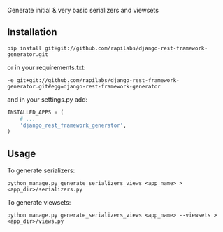 Generate initial & very basic serializers and viewsets

Installation
------------

`pip install git+git://github.com/rapilabs/django-rest-framework-generator.git`

or in your requirements.txt:

`-e git+git://github.com/rapilabs/django-rest-framework-generator.git#egg=django-rest-framework-generator`

and in your settings.py add:

```python
INSTALLED_APPS = (
    # ...
    'django_rest_framework_generator',
)
```

Usage
-----

To generate serializers:

`python manage.py generate_serializers_views <app_name> > <app_dir>/serializers.py`

To generate viewsets:

`python manage.py generate_serializers_views <app_name> --viewsets > <app_dir>/views.py`
